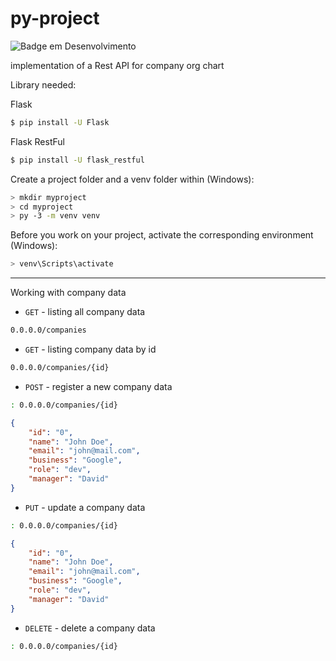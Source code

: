 # py-project

![Badge em Desenvolvimento](http://img.shields.io/static/v1?label=STATUS&message=EM%20DESENVOLVIMENTO&color=GREEN&style=for-the-badge)

implementation of a Rest API for company org chart

Library needed:

Flask 
```bash
$ pip install -U Flask
```
Flask RestFul
```bash
$ pip install -U flask_restful
```

Create a project folder and a venv folder within (Windows):
```bash
> mkdir myproject
> cd myproject
> py -3 -m venv venv
```

Before you work on your project, activate the corresponding environment (Windows):

```bash
> venv\Scripts\activate
```

---

Working with company data


* `GET` - listing all company data

```bash
0.0.0.0/companies
```

* `GET` - listing company data by id

```bash
0.0.0.0/companies/{id}
```


* `POST` - register a new company data 

```bash
: 0.0.0.0/companies/{id}
```

```JSON
{
    "id": "0",
    "name": "John Doe",
    "email": "john@mail.com",
    "business": "Google",
    "role": "dev",
    "manager": "David"
}
```

* `PUT` - update a company data 

```bash
: 0.0.0.0/companies/{id}
```

```JSON
{
    "id": "0",
    "name": "John Doe",
    "email": "john@mail.com",
    "business": "Google",
    "role": "dev",
    "manager": "David"
}
```
* `DELETE` - delete a company data 

```bash
: 0.0.0.0/companies/{id}
```
